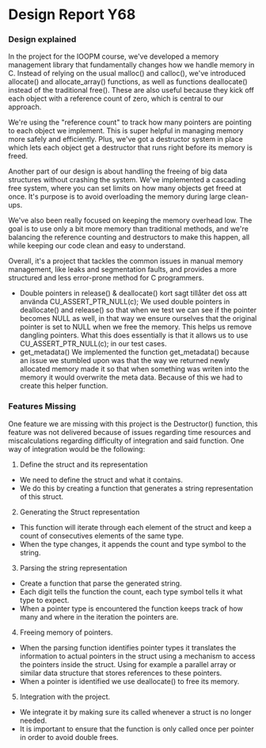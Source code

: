 # Design Report Y68

### Design explained
In the project for the IOOPM course, we've developed a memory management library that fundamentally changes how we handle memory in C. Instead of relying on the usual malloc() and calloc(), we've introduced allocate() and allocate_array() functions, as well as functions deallocate() instead of the traditional free(). These are also useful because they kick off each object with a reference count of zero, which is central to our approach.

We're using the "reference count" to track how many pointers are pointing to each object we implement. This is super helpful in managing memory more safely and efficiently. Plus, we've got a destructor system in place which lets each object get a destructor that runs right before its memory is freed.

Another part of our design is about handling the freeing of big data structures without crashing the system. We've implemented a cascading free system, where you can set limits on how many objects get freed at once. It's purpose is to avoid overloading the memory during large clean-ups.

We've also been really focused on keeping the memory overhead low. The goal is to use only a bit more memory than traditional methods, and we're balancing the reference counting and destructors to make this happen, all while keeping our code clean and easy to understand.

Overall, it's a project that tackles the common issues in manual memory management, like leaks and segmentation faults, and provides a more structured and less error-prone method for C programmers. 

- Double pointers in release() & deallocate()
kort sagt tillåter det oss att använda CU_ASSERT_PTR_NULL(c);
We used double pointers in deallocate() and release() so that when we test we can see if the pointer becomes NULL as well, in that way we ensure ourselves that the original pointer is set to NULL when we free the memory. This helps us remove dangling pointers. What this does essentially is that it allows us to use CU_ASSERT_PTR_NULL(c); in our test cases. 
- get_metadata()
We implemented the function get_metadata() because an issue we stumbled upon was that the way we returned newly allocated memory made it so that when something was writen into the memory it would overwrite the meta data. Because of this we had to create this helper function.

### Features Missing
<!-- ## TODO: For every feature X that you do not deliver, explain why you do not deliver it, how the feature could be integrated in the future in your system, and sketch the high-level design. --> 
One feature we are missing with this project is the Destructor() function, this feature was not delivered because of issues regarding time resources and miscalculations regarding difficulty of integration and said function. One way of integration would be the following: 

1. Define the struct and its representation 
- We need to define the struct and what it contains.
- We do this by creating a function that generates a string representation of this struct. 
2. Generating the Struct representation
- This function will iterate through each element of the struct and keep a count of consecutives elements of the same type. 
- When the type changes, it appends the count and type symbol to the string.
3. Parsing the string representation
- Create a function that parse the generated string.
- Each digit tells the function the count, each type symbol tells it what type to expect. 
- When a pointer type is encountered the function keeps track of how many and where in the iteration the pointers are. 
4. Freeing memory of pointers.
- When the parsing function identifies pointer types it translates the information to actual pointers in the struct using a mechanism to access the pointers inside the struct. Using for example a parallel array or similar data structure that stores references to these pointers. 
- When a pointer is identified we use deallocate() to free its memory. 
5. Integration with the project.
- We integrate it by making sure its called whenever a struct is no longer needed.
- It is important to ensure that the function is only called once per pointer in order to avoid double frees. 
